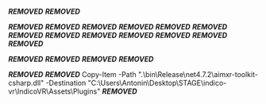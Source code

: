 ***REMOVED***
***REMOVED***

***REMOVED***
***REMOVED***
***REMOVED***
***REMOVED***
***REMOVED***
***REMOVED***
***REMOVED***
***REMOVED***
***REMOVED***
***REMOVED***
***REMOVED***
***REMOVED***
***REMOVED***

***REMOVED***
***REMOVED***
***REMOVED***
***REMOVED***

***REMOVED***
***REMOVED***
Copy-Item -Path ".\bin\Release\net4.7.2\aimxr-toolkit-csharp.dll" -Destination "C:\Users\Antonin\Desktop\STAGE\indico-vr\IndicoVR\Assets\Plugins"
***REMOVED***